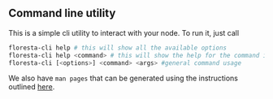 ## Command line utility

This is a simple cli utility to interact with your node. To run it, just call

```bash
floresta-cli help # this will show all the available options
floresta-cli help <command> # this will show the help for the command including the usage and description
floresta-cli [<options>] <command> <args> #general command usage
```

We also have `man pages` that can be generated using the instructions outlined [here](../../doc/rpc_man/README.md).
